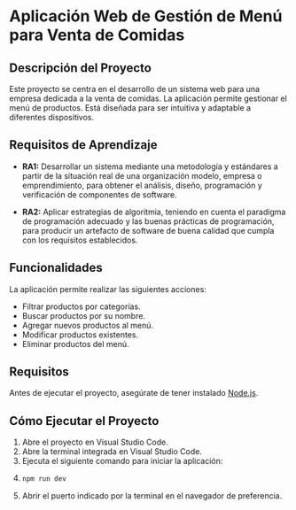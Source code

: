 # Aplicación Web de Gestión de Menú para Venta de Comidas

## Descripción del Proyecto

Este proyecto se centra en el desarrollo de un sistema web para una empresa dedicada a la venta de comidas. La aplicación permite gestionar el menú de productos. Está diseñada para ser intuitiva y adaptable a diferentes dispositivos.

## Requisitos de Aprendizaje

- **RA1:** Desarrollar un sistema mediante una metodología y estándares a partir de la situación real de una organización modelo, empresa o emprendimiento, para obtener el análisis, diseño, programación y verificación de componentes de software.

- **RA2:** Aplicar estrategias de algoritmia, teniendo en cuenta el paradigma de programación adecuado y las buenas prácticas de programación, para producir un artefacto de software de buena calidad que cumpla con los requisitos establecidos.

## Funcionalidades

La aplicación permite realizar las siguientes acciones:

- Filtrar productos por categorías.
- Buscar productos por su nombre.
- Agregar nuevos productos al menú.
- Modificar productos existentes.
- Eliminar productos del menú.

## Requisitos

Antes de ejecutar el proyecto, asegúrate de tener instalado [Node.js](https://nodejs.org/).

## Cómo Ejecutar el Proyecto

1. Abre el proyecto en Visual Studio Code.
2. Abre la terminal integrada en Visual Studio Code.
3. Ejecuta el siguiente comando para iniciar la aplicación:
4. 
   ```bash
   npm run dev
5. Abrir el puerto indicado por la terminal en el navegador de preferencia.
